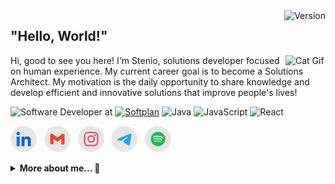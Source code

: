 <img align="right" src="https://img.shields.io/badge/version-2021.10.31-3666FF" title="Version" alt="Version" />

<h2>"Hello, World!"</h2> <img align="right" src="https://user-images.githubusercontent.com/5713670/87202985-820dcb80-c2b6-11ea-9f56-7ec461c497c3.gif" alt="Cat Gif" style="width: 4rem" />

Hi, good to see you here! I'm Stenio, solutions developer focused on human experience. My current career goal is to become a Solutions Architect. My motivation is the daily opportunity to share knowledge and develop efficient and innovative solutions that improve people's lives!

<img src="https://img.shields.io/badge/Software Developer at-CC6699?" title="Software Developer at" alt="Software Developer at" /> [<img src="https://img.shields.io/badge/Softplan-7900FF" title="Softplan" alt="Softplan" />][softplan] <img src="https://img.shields.io/badge/Java-007396?logo=java&logoColor=f5f5f5" title="Java" alt="Java" /> <img src="https://img.shields.io/badge/JavaScript-F7DF1E?logo=javascript&logoColor=0d1117" title="JavaScript" alt="JavaScript" /> <img src="https://img.shields.io/badge/React-61DAFB?logo=react&logoColor=0d1117" title="React" alt="React" />

<div>

[<img src="./etc/assets/social-linkedin.svg" title="Stenio Almeida" alt="Linkedin" height="42" />][linkedin]&nbsp;&nbsp;
[<img src="./etc/assets/social-gmail.svg" title="stenioas@gmail.com" alt="Gmail" height="42" />][gmail]&nbsp;&nbsp;
[<img src="./etc/assets/social-instagram.svg" title="@stenioas" alt="Instagram" height="42" />][instagram]&nbsp;&nbsp;
[<img src="./etc/assets/social-telegram.svg" title="@stenioas" alt="Telegram" height="42" />][telegram]&nbsp;&nbsp;
[<img src="./etc/assets/social-spotify.svg" title="stenioas" alt="Spotify" height="42" />][spotify]

</div>

<details>
<summary><strong>More about me... 📜</strong></summary>
<br/>

```javascript
{
  stenio: {
    name: "Stenio Almeida",
    pronouns: "He" | "Him",
    age: 40,
    location: "Fortaleza/CE - Brazil",
    company: "Softplan",
    role: "Software Developer",
    technologies: {
      main: ["HTML5", "CSS3", "JavaScript", "React", "Styled Components"],
      others: ["Python", "Shell Script"],
      beginner: ["Java", "TypeScript", "Node", "GraphQL", "Docker", "AWS"]
    },
    tools: ["Visual Studio Code", "Figma", "Insomnia"],
    learning: ["Java", "React"],
    interests: ["Rust"],
    workingOn: "My Portfolio",
    askMeAbout: "Anything",
    hobbies: ["Play Guitar", "Music", "Movies", "Games", "Cook"],
    favouriteColor: "Pink",
    favouriteFood: "Spaghetti",
    iLove: ["Linux", "Open Source"],
    funFact: "I make delicious tapiocas with coconut!",
    funFact2: "Hey, I'm not an object... haha!",
  }
}
```

</details>

<!-- links -->

[linkedin]: https://linkedin.com/in/stenioas/
[gmail]: mailto:stenioas@gmail.com
[instagram]: https://instagram.com/stenioas/
[telegram]: https://t.me/stenioas/
[spotify]: https://open.spotify.com/user/stenioas/
[softplan]: https://www.softplan.com.br/
